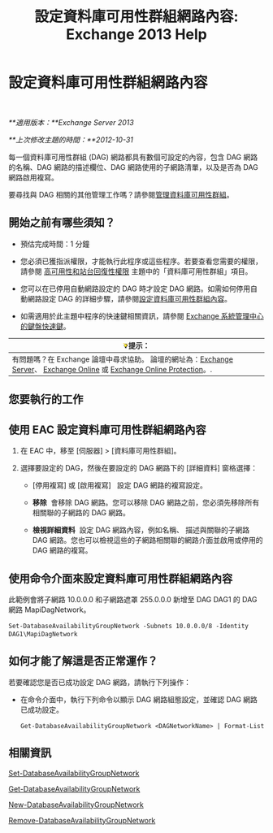 ﻿---
title: '設定資料庫可用性群組網路內容: Exchange 2013 Help'
TOCTitle: 設定資料庫可用性群組網路內容
ms:assetid: 41197639-988f-476c-9788-51d5191a7dce
ms:mtpsurl: https://technet.microsoft.com/zh-tw/library/Dd297927(v=EXCHG.150)
ms:contentKeyID: 50473085
ms.date: 05/21/2018
mtps_version: v=EXCHG.150
ms.translationtype: MT
---

# 設定資料庫可用性群組網路內容

 

_**適用版本：**Exchange Server 2013_

_**上次修改主題的時間：**2012-10-31_

每一個資料庫可用性群組 (DAG) 網路都具有數個可設定的內容，包含 DAG 網路的名稱、DAG 網路的描述欄位、DAG 網路使用的子網路清單，以及是否為 DAG 網路啟用複寫。

要尋找與 DAG 相關的其他管理工作嗎？請參閱[管理資料庫可用性群組](managing-database-availability-groups-exchange-2013-help.md)。

## 開始之前有哪些須知？

  - 預估完成時間：1 分鐘

  - 您必須已獲指派權限，才能執行此程序或這些程序。若要查看您需要的權限，請參閱 [高可用性和站台回復性權限](high-availability-and-site-resilience-permissions-exchange-2013-help.md) 主題中的「資料庫可用性群組」項目。

  - 您可以在已停用自動網路設定的 DAG 時才設定 DAG 網路。如需如何停用自動網路設定 DAG 的詳細步驟，請參閱[設定資料庫可用性群組內容](configure-database-availability-group-properties-exchange-2013-help.md)。

  - 如需適用於此主題中程序的快速鍵相關資訊，請參閱 [Exchange 系統管理中心的鍵盤快速鍵](keyboard-shortcuts-in-the-exchange-admin-center-exchange-online-protection-help.md)。

<table>
<thead>
<tr class="header">
<th><img src="images/Bb124558.tip(EXCHG.150).gif" title="提示" alt="提示" />提示：</th>
</tr>
</thead>
<tbody>
<tr class="odd">
<td>有問題嗎？在 Exchange 論壇中尋求協助。 論壇的網址為：<a href="https://go.microsoft.com/fwlink/p/?linkid=60612">Exchange Server</a>、 <a href="https://go.microsoft.com/fwlink/p/?linkid=267542">Exchange Online</a> 或 <a href="https://go.microsoft.com/fwlink/p/?linkid=285351">Exchange Online Protection</a>。.</td>
</tr>
</tbody>
</table>


## 您要執行的工作

## 使用 EAC 設定資料庫可用性群組網路內容

1.  在 EAC 中，移至 \[伺服器\] \> \[資料庫可用性群組\]。

2.  選擇要設定的 DAG，然後在要設定的 DAG 網路下的 \[詳細資料\] 窗格選擇：
    
      - \[停用複寫\] 或 \[啟用複寫\]   設定 DAG 網路的複寫設定。
    
      - **移除**  會移除 DAG 網路。您可以移除 DAG 網路之前，您必須先移除所有相關聯的子網路的 DAG 網路。
    
      - **檢視詳細資料**  設定 DAG 網路內容，例如名稱、 描述與關聯的子網路 DAG 網路。您也可以檢視這些的子網路相關聯的網路介面並啟用或停用的 DAG 網路的複寫。

## 使用命令介面來設定資料庫可用性群組網路內容

此範例會將子網路 10.0.0.0 和子網路遮罩 255.0.0.0 新增至 DAG DAG1 的 DAG 網路 MapiDagNetwork。

    Set-DatabaseAvailabilityGroupNetwork -Subnets 10.0.0.0/8 -Identity DAG1\MapiDagNetwork

## 如何才能了解這是否正常運作？

若要確認您是否已成功設定 DAG 網路，請執行下列操作：

  - 在命令介面中，執行下列命令以顯示 DAG 網路組態設定，並確認 DAG 網路已成功設定。
    
        Get-DatabaseAvailabilityGroupNetwork <DAGNetworkName> | Format-List

## 相關資訊

[Set-DatabaseAvailabilityGroupNetwork](https://technet.microsoft.com/zh-tw/library/dd298008\(v=exchg.150\))

[Get-DatabaseAvailabilityGroupNetwork](https://technet.microsoft.com/zh-tw/library/dd297938\(v=exchg.150\))

[New-DatabaseAvailabilityGroupNetwork](https://technet.microsoft.com/zh-tw/library/dd335225\(v=exchg.150\))

[Remove-DatabaseAvailabilityGroupNetwork](https://technet.microsoft.com/zh-tw/library/dd298131\(v=exchg.150\))

